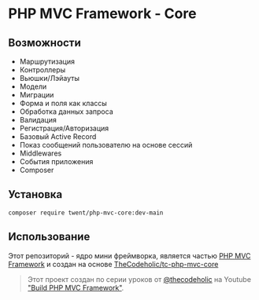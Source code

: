 # PHP MVC Framework - Core

## Возможности

- Маршрутизация
- Контроллеры
- Вьюшки/Лэйауты
- Модели
- Миграции
- Форма и поля как классы
- Обработка данных запроса
- Валидация
- Регистрация/Авторизация
- Базовый Active Record
- Показ сообщений пользователю на основе сессий
- Middlewares
- События приложения
- Composer

## Установка

```#!/bin/bash
composer require twent/php-mvc-core:dev-main
```

## Использование

Этот репозиторий - ядро мини фреймворка, является частью [PHP MVC Framework](https://github.com/twent/php-mvc-framework) и создан на основе [TheCodeholic/tc-php-mvc-core](https://github.com/thecodeholic/tc-php-mvc-core)

> Этот проект создан по серии уроков от [@thecodeholic](https://github.com/thecodeholic) на Youtube ["Build PHP MVC Framework"](https://www.youtube.com/playlist?list=PLLQuc_7jk__Uk_QnJMPndbdKECcTEwTA1).

